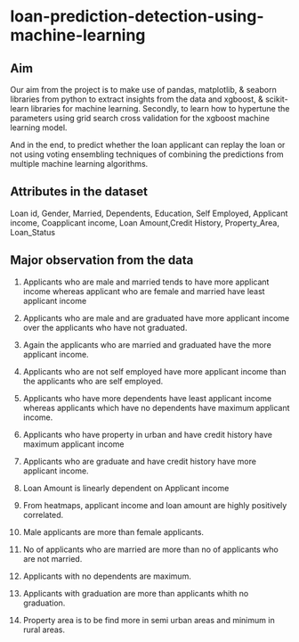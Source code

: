 # loan-prediction-detection-using-machine-learning

## Aim

Our aim from the project is to make use of pandas, matplotlib, & seaborn libraries from python to extract insights from the data and  xgboost, & scikit-learn libraries for machine learning.
Secondly, to learn how to hypertune the parameters using grid search cross validation for the xgboost machine learning model.

And in the end, to predict whether the loan applicant can replay the loan or not using voting ensembling techniques of combining the predictions from multiple machine learning algorithms.


## Attributes in the dataset

Loan id, Gender, Married, Dependents, Education, Self Employed, Applicant income, Coapplicant income, Loan Amount,Credit History, Property_Area, Loan_Status

## Major observation from the data

1. Applicants who are male and married tends to have more applicant income whereas applicant who are female and married have least applicant income

2. Applicants who are male and are graduated have more applicant income over the applicants who have not graduated.

3. Again the applicants who are married and graduated have the more applicant income.

4. Applicants who are not self employed have more applicant income than the applicants who are self employed.

5. Applicants who have more dependents have least applicant income whereas applicants which have no dependents have maximum applicant income.

6. Applicants who have property in urban and have credit history have maximum applicant income

7. Applicants who are graduate and have credit history have more applicant income.

8. Loan Amount is linearly dependent on Applicant income

9. From heatmaps, applicant income and loan amount are highly positively correlated.

10. Male applicants are more than female applicants.

11. No of applicants who are married are more than no of applicants who are not married.

12. Applicants with no dependents are maximum.

13. Applicants with graduation are more than applicants whith no graduation.

14. Property area is to be find more in semi urban areas and minimum in rural areas.







